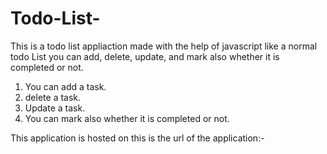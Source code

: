 # Todo-List-

This is a todo list appliaction made with the help of javascript like a normal todo List you can add, delete, update, and mark also whether it is completed or not.
1) You can add a task.
2) delete a task.
3) Update a task.
4) You can mark also whether it is completed or not.


This application is hosted on this is the url of the application:-
